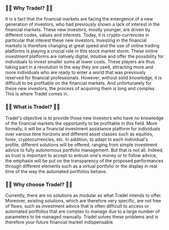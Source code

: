 
### 🤷‍♂️ Why Tradel? 🤷‍♂️

It is a fact that the financial markets are facing the emergence of a new generation of investors, who had previously shown a lack of interest in the financial markets. These new investors, mostly younger, are driven by different codes, values and interests. Today, it is crypto-currencies in particular that interest these new investors. Investing in the financial markets is therefore changing at great speed and the use of online trading platforms is playing a crucial role in this stock market storm. These online investment platforms are natively digital, intuitive and offer the possibility for individuals to invest smaller sums at lower costs. These players are thus taking part in a revolution in the way they are used, attracting more and more individuals who are ready to enter a world that was previously reserved for financial professionals. However, without solid knowledge, it is difficult to be profitable on the financial markets. And unfortunately for these new investors, the process of acquiring them is long and complex. This is where Tradel comes in.

### 🙋‍♂️ What is Tradel? 🙋‍♂️

Tradel's objective is to provide those new investors who have no knowledge of the financial markets the opportunity to be profitable in this field. More formally, it will be a financial investment assistance platform for individuals over various time horizons and different asset classes such as equities, forex, cryptocurrencies, etc. In addition, to adapt to each individual's profile, different solutions will be offered, ranging from simple investment advice to fully autonomous portfolio management. But that is not all. Indeed, as trust is important to accept to entrust one's money or to follow advice, the emphasis will be put on the transparency of the proposed performances through different elements such as a virtual portfolio or the display in real time of the way the automated portfolios behave.

### 💁‍♂️ Why choose Tradel? 💁‍♂️

Currently, there are no solutions as modular as what Tradel intends to offer. Moreover, existing solutions, which are therefore very specific, are not free of flaws, such as investment advice that is often difficult to access or automated portfolios that are complex to manage due to a large number of parameters to be managed manually. Tradel solves these problems and is therefore your future financial market indispensable.

